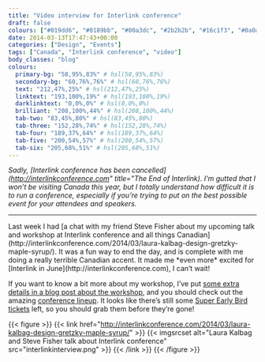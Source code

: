 ```yaml
---
title: "Video interview for Interlink conference"
draft: false
colours: ["#019dd6", "#0189bb", "#00a3dc", "#2b2b2b", "#16c1f3", "#0a0a0a", "#bd0020"]
date: 2014-03-13T17:47:43+00:00
categories: ["Design", "Events"]
tags: ["Canada", "Interlink conference", "video"]
body_classes: "blog"
colours:
  primary-bg: "58,95%,83%" # hsl(58,95%,83%)
  secondary-bg: "60,76%,76%" # hsl(60,76%,76%)
  text: "212,47%,25%" # hsl(212,47%,25%)
  linktext: "193,100%,19%" # hsl(193,100%,19%)
  darklinktext: "0,0%,0%" # hsl(0,0%,0%)
  brilliant: "208,100%,44%" # hsl(208,100%,44%)
  tab-two: "83,45%,80%" # hsl(83,45%,80%)
  tab-three: "152,28%,74%" # hsl(152,28%,74%)
  tab-four: "189,37%,64%" # hsl(189,37%,64%)
  tab-five: "200,54%,57%" # hsl(200,54%,57%)
  tab-six: "205,68%,51%" # hsl(205,68%,51%)
---
```


*Sadly, [Interlink conference has been cancelled](http://interlinkconference.com" title="The End of Interlink). I’m gutted that I won’t be visiting Canada this year, but I totally understand how difficult it is to run a conference, especially if you’re trying to put on the best possible event for your attendees and speakers.*

<hr/>
Last week I had [a chat with my friend Steve Fisher about my upcoming talk and workshop at Interlink conference and all things Canadian](http://interlinkconference.com/2014/03/laura-kalbag-design-gretzky-maple-syrup/). It was a fun way to end the day, and is complete with me doing a really terrible Canadian accent. It made me *even more* excited for [Interlink in June](http://interlinkconference.com), I can’t wait!

If you want to know a bit more about my workshop, I’ve put [some extra details in a blog post about the workshop](/design-theory-for-the-web-workshop-at-interlink-conference/ "Design theory for the web workshop at Interlink conference"), and you should check out the amazing [conference lineup](http://interlinkconference.com/conference/). It looks like there’s still some [Super Early Bird tickets](http://interlinkconference.com/register/) left, so you should grab them before they’re gone!

{{< figure >}}
  {{< link href="http://interlinkconference.com/2014/03/laura-kalbag-design-gretzky-maple-syrup/" >}}
  	{{< imgsrcset alt="Laura Kalbag and Steve Fisher talk about Interlink conference" src="interlinkinterview.png" >}}
  {{< /link >}}
{{< /figure >}}

	